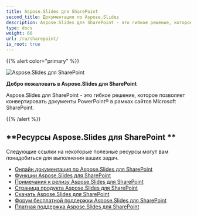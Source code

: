 ```yaml
---
title: Aspose.Slides для SharePoint
second_title: Документация по Aspose.Slides
description: Aspose.Slides для SharePoint - это гибкое решение, которое позволяет конвертировать документы PowerPoint® в рамках сайтов Microsoft SharePoint.
type: docs
weight: 60
url: /ru/sharepoint/
is_root: true
---
```


{{% alert color="primary" %}}

![Aspose.Slides для SharePoint](home_1.png)

**Добро пожаловать в Aspose.Slides для SharePoint**

Aspose.Slides для SharePoint - это гибкое решение, которое позволяет конвертировать документы PowerPoint® в рамках сайтов Microsoft SharePoint.

{{% /alert %}}

## **Ресурсы Aspose.Slides для SharePoint **

Следующие ссылки на некоторые полезные ресурсы могут вам понадобиться для выполнения ваших задач.

- [Онлайн документация по Aspose.Slides для SharePoint](/slides/ru/sharepoint/)
- [Функции Aspose.Slides для SharePoint](/slides/ru/sharepoint/features/)
- [Примечания к релизу Aspose.Slides для SharePoint](https://releases.aspose.com/slides/sharepoint/release-notes/)
- [Страница продукта Aspose.Slides для SharePoint](https://products.aspose.com/slides/sharepoint/)
- [Скачать Aspose.Slides для SharePoint](https://releases.aspose.com/slides/sharepoint/)
- [Форум бесплатной поддержки Aspose.Slides для SharePoint](https://forum.aspose.com/c/slides/11)
- [Платная поддержка Aspose.Slides для SharePoint](https://helpdesk.aspose.com/)
